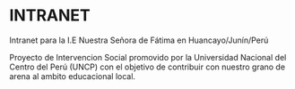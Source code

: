 # INTRANET
Intranet para la I.E Nuestra Señora de Fátima en Huancayo/Junín/Perú

Proyecto de Intervencion Social promovido por la Universidad Nacional del Centro del Perú (UNCP)
con el objetivo de contribuir con nuestro grano de arena al ambito educacional local.

